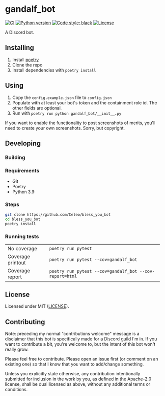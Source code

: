 # gandalf_bot

[![CI](https://github.com/Celeo/gandalf_bot/workflows/CI/badge.svg?branch=master)](https://github.com/Celeo/gandalf_bot/actions?query=workflow%3ACI)
[![Python version](https://img.shields.io/badge/Python-3.7+-blue)](https://www.python.org/)
[![Code style: black](https://img.shields.io/badge/code%20style-black-000000.svg)](https://github.com/psf/black)
[![License](https://img.shields.io/badge/License-MIT-green)](LICENSE)

A Discord bot.

## Installing

1. Install [poetry](https://python-poetry.org/)
1. Clone the repo
1. Install dependencies with `poetry install`

## Using

1. Copy the `config.example.json` file to `config.json`
1. Populate with at least your bot's token and the containment role id. The other fields are optional.
1. Run with `poetry run python gandalf_bot/__init__.py`

If you want to enable the functionality to post screenshots of merits, you'll need to create your own screenshots. Sorry, but copyright.

## Developing

### Building

### Requirements

* Git
* Poetry
* Python 3.9

### Steps

```sh
git clone https://github.com/Celeo/bless_you_bot
cd bless_you_bot
poetry install
```

### Running tests

| | |
| --- | --- |
| No coverage | `poetry run pytest`
| Coverage printout | `poetry run pytest --cov=gandalf_bot` |
| Coverage report | `poetry run pytest --cov=gandalf_bot --cov-report=html` |

## License

Licensed under MIT ([LICENSE](LICENSE)).

## Contributing

Note: preceding my normal "contributions welcome" message is a disclaimer that this bot is specifically made for a Discord guild I'm in. If you want to contribute a bit, you're welcome to, but the intent of this bot won't really grow.

Please feel free to contribute. Please open an issue first (or comment on an existing one) so that I know that you want to add/change something.

Unless you explicitly state otherwise, any contribution intentionally submitted for inclusion in the work by you, as defined in the Apache-2.0 license,
shall be dual licensed as above, without any additional terms or conditions.
